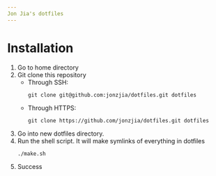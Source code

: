 ```yaml
---
Jon Jia's dotfiles
---
```


Installation
============
1. Go to home directory
2. Git clone this repository
	* Through SSH:
		```
		git clone git@github.com:jonzjia/dotfiles.git dotfiles
		```
	* Through HTTPS:
		```
		git clone https://github.com/jonzjia/dotfiles.git dotfiles
		```
3. Go into new dotfiles directory.
4. Run the shell script. It will make symlinks of everything in dotfiles
	```
	./make.sh
	```
5. Success

